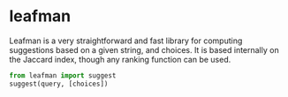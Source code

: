 leafman
=======

Leafman is a very straightforward and fast library
for computing suggestions based on a given string,
and choices. It is based internally on the Jaccard
index, though any ranking function can be used.

```python
from leafman import suggest
suggest(query, [choices])
```
